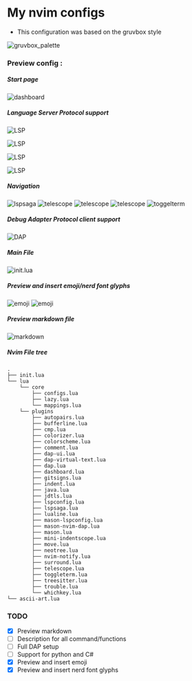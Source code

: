 # My nvim configs

- This configuration was based on the gruvbox style

![gruvbox_palette](./screenshots/gruvbox_palette_dark.png)

### Preview config :

##### Start page

![dashboard](./screenshots/dashboard.png)

##### Language Server Protocol support

![LSP](./screenshots/java.png)

![LSP](./screenshots/gitsigns.png)

![LSP](./screenshots/lsp-info-lua.png)

![LSP](./screenshots/lsp-info-jdtls.png)

##### Navigation

![lspsaga](./screenshots/laspsaga-and-nvim-tree.png)
![telescope](./screenshots/telescope-gc.png)
![telescope](./screenshots/telescope-gc.png)
![telescope](./screenshots/telescope-gs.png)
![toggelterm](./screenshots/toggelterm.png)

##### Debug Adapter Protocol client support

![DAP](screenshots/dap-demonstration.png)

##### Main File

![init.lua](./screenshots/main.png)

##### Preview and insert emoji/nerd font glyphs

![emoji](./screenshots/emoji.png)
![emoji](./screenshots/glyphs.png)

##### Preview markdown file

![markdown](./screenshots/markdown.png)

##### Nvim File tree

```
.
├── init.lua
└── lua
    └── core
        ├── configs.lua
        ├── lazy.lua
        └── mappings.lua
    └── plugins
        ├── autopairs.lua
        ├── bufferline.lua
        ├── cmp.lua
        ├── colorizer.lua
        ├── colorscheme.lua
        ├── comment.lua
        ├── dap-ui.lua
        ├── dap-virtual-text.lua
        ├── dap.lua
        ├── dashboard.lua
        ├── gitsigns.lua
        ├── indent.lua
        ├── java.lua
        ├── jdtls.lua
        ├── lspconfig.lua
        ├── lspsaga.lua
        ├── lualine.lua
        ├── mason-lspconfig.lua
        ├── mason-nvim-dap.lua
        ├── mason.lua
        ├── mini-indentscope.lua
        ├── move.lua
        ├── neotree.lua
        ├── nvim-notify.lua
        ├── surround.lua
        ├── telescope.lua
        ├── toggleterm.lua
        ├── treesitter.lua
        ├── trouble.lua
        └── whichkey.lua
└── ascii-art.lua
```

### TODO

- [x] Preview markdown
- [ ] Description for all command/functions
- [ ] Full DAP setup
- [ ] Support for python and C#
- [x] Preview and insert emoji
- [x] Preview and insert nerd font glyphs
